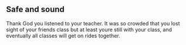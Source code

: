 Safe and sound
---
Thank God you listened to your teacher. It was so crowded that you lost sight of your friends class but at least youre still with your class, and eventually all classes will get on rides together.

[](Screenshot1.png)